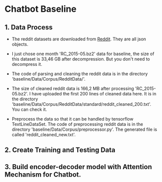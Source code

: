 # Chatbot Baseline

## 1. Data Process

- The reddit datasets are downloaded from [Reddit](http://files.pushshift.io/reddit/comments/). They are all json objects.

- I just chose one month 'RC_2015-05.bz2' data for baseline, the size of this dataset is 33,46 GB after decompression. But you don't need to decompress it.

- The code of parsing and cleaning the reddit data is in the directory 'baseline/Data/Corpus/RedditData/'.

- The size of cleaned reddit data is 166,2 MB after processing 'RC_2015-05.bz2'. I have uploaded the first 200 lines of cleaned data here. It is in the directory 'baseline/Data/Corpus/RedditData/standard/reddit_cleaned_200.txt'. You can check it.

- Preprocess the data so that it can be handled by tensorflow TextLineDataSet. The code of preprocessing reddit data is in the directory 'baseline/Data/Corpus/preprocessor.py'. The generated file is called 'reddit_cleaned_new.txt'.

## 2. Create Training and Testing Data

## 3. Build encoder-decoder model with Attention Mechanism for Chatbot.